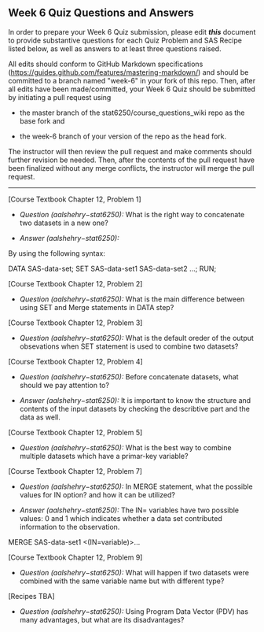 ## Week 6 Quiz Questions and Answers

In order to prepare your Week 6 Quiz submission, please edit ***this*** document to provide substantive questions for each Quiz Problem and SAS Recipe listed below, as well as answers to at least three questions raised.

All edits should conform to GitHub Markdown specifications (https://guides.github.com/features/mastering-markdown/) and should be committed to a branch named "week-6" in your fork of this repo. Then, after all edits have been made/committed, your Week 6 Quiz should be submitted by initiating a pull request using

- the master branch of the stat6250/course_questions_wiki repo as the base fork and

- the week-6 branch of your version of the repo as the head fork.

The instructor will then review the pull request and make comments should further revision be needed. Then, after the contents of the pull request have been finalized without any merge conflicts, the instructor will merge the pull request.

********************************************************************************

[Course Textbook Chapter 12, Problem 1]

* *Question (aalshehry−stat6250):* What is the right way to concatenate two datasets in a new one?

* *Answer (aalshehry−stat6250):* 

By using the following syntax: 

DATA SAS-data-set;
       SET SAS-data-set1 SAS-data-set2 ...;
RUN;


[Course Textbook Chapter 12, Problem 2]

* *Question (aalshehry−stat6250):* What is the main difference between using SET and Merge statements in DATA step?



[Course Textbook Chapter 12, Problem 3]

* *Question (aalshehry−stat6250):* What is the default oreder of the output obsevations when SET statement is used to combine two datasets?




[Course Textbook Chapter 12, Problem 4]

* *Question (aalshehry−stat6250):* Before concatenate datasets, what should we pay attention to?

* *Answer (aalshehry−stat6250):*  It is important to know the structure and contents of the input datasets by checking the describtive part and the data as well.




[Course Textbook Chapter 12, Problem 5]

* *Question (aalshehry−stat6250):* What is the best way to combine multiple datasets which have a primar-key variable?



[Course Textbook Chapter 12, Problem 7]

* *Question (aalshehry−stat6250):* In MERGE statement, what the possible values for IN option? and how it can be utilized?

* *Answer (aalshehry−stat6250):*  The IN= variables have two possible values: 0 and 1 which indicates whether a data set contributed information to the observation.

MERGE SAS-data-set1 <(IN=variable)>...



[Course Textbook Chapter 12, Problem 9]

* *Question (aalshehry−stat6250):* What will happen if two datasets were combined with the same variable name but with different type?


[Recipes TBA]

* *Question (aalshehry−stat6250):* Using Program Data Vector (PDV) has many advantages, but what are its disadvantages?

